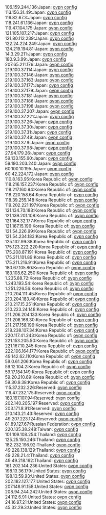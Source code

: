 106.159.244.136:Japan: [ovpn config](vpn/106_159_244_136.ovpn)  
113.156.31.49:Japan: [ovpn config](vpn/113_156_31_49.ovpn)  
116.82.67.3:Japan: [ovpn config](vpn/116_82_67_3.ovpn)  
118.241.61.136:Japan: [ovpn config](vpn/118_241_61_136.ovpn)  
119.47.104.175:Japan: [ovpn config](vpn/119_47_104_175.ovpn)  
121.105.107.217:Japan: [ovpn config](vpn/121_105_107_217.ovpn)  
121.80.112.239:Japan: [ovpn config](vpn/121_80_112_239.ovpn)  
122.24.224.249:Japan: [ovpn config](vpn/122_24_224_249.ovpn)  
124.219.194.81:Japan: [ovpn config](vpn/124_219_194_81.ovpn)  
14.3.29.211:Japan: [ovpn config](vpn/14_3_29_211.ovpn)  
180.9.3.99:Japan: [ovpn config](vpn/180_9_3_99.ovpn)  
207.65.211.176:Japan: [ovpn config](vpn/207_65_211_176.ovpn)  
219.100.37.114:Japan: [ovpn config](vpn/219_100_37_114.ovpn)  
219.100.37.146:Japan: [ovpn config](vpn/219_100_37_146.ovpn)  
219.100.37.163:Japan: [ovpn config](vpn/219_100_37_163.ovpn)  
219.100.37.177:Japan: [ovpn config](vpn/219_100_37_177.ovpn)  
219.100.37.179:Japan: [ovpn config](vpn/219_100_37_179.ovpn)  
219.100.37.181:Japan: [ovpn config](vpn/219_100_37_181.ovpn)  
219.100.37.186:Japan: [ovpn config](vpn/219_100_37_186.ovpn)  
219.100.37.198:Japan: [ovpn config](vpn/219_100_37_198.ovpn)  
219.100.37.207:Japan: [ovpn config](vpn/219_100_37_207.ovpn)  
219.100.37.221:Japan: [ovpn config](vpn/219_100_37_221.ovpn)  
219.100.37.26:Japan: [ovpn config](vpn/219_100_37_26.ovpn)  
219.100.37.30:Japan: [ovpn config](vpn/219_100_37_30.ovpn)  
219.100.37.31:Japan: [ovpn config](vpn/219_100_37_31.ovpn)  
219.100.37.49:Japan: [ovpn config](vpn/219_100_37_49.ovpn)  
219.100.37.9:Japan: [ovpn config](vpn/219_100_37_9.ovpn)  
219.100.37.98:Japan: [ovpn config](vpn/219_100_37_98.ovpn)  
27.94.179.26:Japan: [ovpn config](vpn/27_94_179_26.ovpn)  
59.133.155.60:Japan: [ovpn config](vpn/59_133_155_60.ovpn)  
59.190.203.240:Japan: [ovpn config](vpn/59_190_203_240.ovpn)  
60.100.10.195:Japan: [ovpn config](vpn/60_100_10_195.ovpn)  
60.42.224.172:Japan: [ovpn config](vpn/60_42_224_172.ovpn)  
110.8.163.95:Korea Republic of: [ovpn config](vpn/110_8_163_95.ovpn)  
118.216.157.237:Korea Republic of: [ovpn config](vpn/118_216_157_237.ovpn)  
118.217.160.94:Korea Republic of: [ovpn config](vpn/118_217_160_94.ovpn)  
118.220.158.64:Korea Republic of: [ovpn config](vpn/118_220_158_64.ovpn)  
118.39.255.148:Korea Republic of: [ovpn config](vpn/118_39_255_148.ovpn)  
119.202.221.197:Korea Republic of: [ovpn config](vpn/119_202_221_197.ovpn)  
121.134.70.188:Korea Republic of: [ovpn config](vpn/121_134_70_188.ovpn)  
121.139.201.108:Korea Republic of: [ovpn config](vpn/121_139_201_108.ovpn)  
121.164.32.177:Korea Republic of: [ovpn config](vpn/121_164_32_177.ovpn)  
121.167.15.196:Korea Republic of: [ovpn config](vpn/121_167_15_196.ovpn)  
121.54.226.99:Korea Republic of: [ovpn config](vpn/121_54_226_99.ovpn)  
121.54.234.183:Korea Republic of: [ovpn config](vpn/121_54_234_183.ovpn)  
125.132.99.38:Korea Republic of: [ovpn config](vpn/125_132_99_38.ovpn)  
175.123.222.220:Korea Republic of: [ovpn config](vpn/175_123_222_220.ovpn)  
175.208.87.191:Korea Republic of: [ovpn config](vpn/175_208_87_191.ovpn)  
175.211.101.89:Korea Republic of: [ovpn config](vpn/175_211_101_89.ovpn)  
175.211.216.91:Korea Republic of: [ovpn config](vpn/175_211_216_91.ovpn)  
180.67.105.80:Korea Republic of: [ovpn config](vpn/180_67_105_80.ovpn)  
183.108.62.250:Korea Republic of: [ovpn config](vpn/183_108_62_250.ovpn)  
1.235.88.72:Korea Republic of: [ovpn config](vpn/1_235_88_72.ovpn)  
1.243.193.54:Korea Republic of: [ovpn config](vpn/1_243_193_54.ovpn)  
1.251.226.56:Korea Republic of: [ovpn config](vpn/1_251_226_56.ovpn)  
210.204.111.45:Korea Republic of: [ovpn config](vpn/210_204_111_45.ovpn)  
210.204.183.48:Korea Republic of: [ovpn config](vpn/210_204_183_48.ovpn)  
210.217.15.251:Korea Republic of: [ovpn config](vpn/210_217_15_251.ovpn)  
210.223.24.148:Korea Republic of: [ovpn config](vpn/210_223_24_148.ovpn)  
211.206.204.133:Korea Republic of: [ovpn config](vpn/211_206_204_133.ovpn)  
211.208.168.30:Korea Republic of: [ovpn config](vpn/211_208_168_30.ovpn)  
211.217.158.196:Korea Republic of: [ovpn config](vpn/211_217_158_196.ovpn)  
218.238.107.34:Korea Republic of: [ovpn config](vpn/218_238_107_34.ovpn)  
220.117.41.243:Korea Republic of: [ovpn config](vpn/220_117_41_243.ovpn)  
221.153.205.50:Korea Republic of: [ovpn config](vpn/221_153_205_50.ovpn)  
221.167.10.245:Korea Republic of: [ovpn config](vpn/221_167_10_245.ovpn)  
222.106.164.177:Korea Republic of: [ovpn config](vpn/222_106_164_177.ovpn)  
49.142.62.110:Korea Republic of: [ovpn config](vpn/49_142_62_110.ovpn)  
59.0.61.206:Korea Republic of: [ovpn config](vpn/59_0_61_206.ovpn)  
59.12.104.2:Korea Republic of: [ovpn config](vpn/59_12_104_2.ovpn)  
59.17.184.149:Korea Republic of: [ovpn config](vpn/59_17_184_149.ovpn)  
59.20.210.69:Korea Republic of: [ovpn config](vpn/59_20_210_69.ovpn)  
59.30.9.38:Korea Republic of: [ovpn config](vpn/59_30_9_38.ovpn)  
115.37.232.226:Reserved: [ovpn config](vpn/115_37_232_226.ovpn)  
119.47.232.175:Reserved: [ovpn config](vpn/119_47_232_175.ovpn)  
180.197.107.94:Reserved: [ovpn config](vpn/180_197_107_94.ovpn)  
202.140.205.197:Reserved: [ovpn config](vpn/202_140_205_197.ovpn)  
203.171.8.91:Reserved: [ovpn config](vpn/203_171_8_91.ovpn)  
210.143.21.43:Reserved: [ovpn config](vpn/210_143_21_43.ovpn)  
49.207.223.124:Reserved: [ovpn config](vpn/49_207_223_124.ovpn)  
81.89.127.67:Russian Federation: [ovpn config](vpn/81_89_127_67.ovpn)  
220.135.38.248:Taiwan: [ovpn config](vpn/220_135_38_248.ovpn)  
101.109.108.254:Thailand: [ovpn config](vpn/101_109_108_254.ovpn)  
125.25.150.246:Thailand: [ovpn config](vpn/125_25_150_246.ovpn)  
182.232.196.92:Thailand: [ovpn config](vpn/182_232_196_92.ovpn)  
49.228.138.129:Thailand: [ovpn config](vpn/49_228_138_129.ovpn)  
49.228.21.4:Thailand: [ovpn config](vpn/49_228_21_4.ovpn)  
49.49.218.162:Thailand: [ovpn config](vpn/49_49_218_162.ovpn)  
161.202.144.236:United States: [ovpn config](vpn/161_202_144_236.ovpn)  
198.13.36.179:United States: [ovpn config](vpn/198_13_36_179.ovpn)  
198.13.59.93:United States: [ovpn config](vpn/198_13_59_93.ovpn)  
202.182.127.177:United States: [ovpn config](vpn/202_182_127_177.ovpn)  
207.148.91.158:United States: [ovpn config](vpn/207_148_91_158.ovpn)  
208.94.244.242:United States: [ovpn config](vpn/208_94_244_242.ovpn)  
24.112.6.91:United States: [ovpn config](vpn/24_112_6_91.ovpn)  
24.16.97.21:United States: [ovpn config](vpn/24_16_97_21.ovpn)  
45.32.29.3:United States: [ovpn config](vpn/45_32_29_3.ovpn)  
